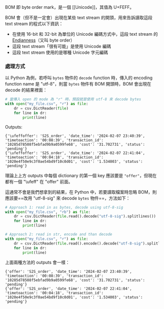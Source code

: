 BOM 即 byte order mark，是一個 [[Unicode]]，其值為 U+FEFF。

BOM 會（但不是一定會）出現在某些 text stream 的開頭，用來告訴讀取這段 text stream 的程式以下資訊：

- 在使用 16-bit 和 32-bit 為單位的 Unicode 編碼方式中，這段 text stream 的 [Endianness](</Computer Science/Endianness.md>)（又叫 byte order）
- 這段 text stream「很有可能」是使用 Unicode 編碼
- 這段 text stream 使用的是哪種 Unicode 字元編碼

### 處理方式

以 Python 為例，若呼叫 `bytes` 物件的 `decode` function 時，傳入的 encoding function name 是 "utf-8"，則當 `bytes` 物件有 BOM 開頭時，BOM 會出現在 decode 的結果裡面：

```Python
# 當傳入 open 的 mode 為 "r" 時，預設就是使用 utf-8 來 decode bytes
with open("my_file.csv", "r") as file:
    dr = csv.DictReader(file)
    for line in dr:
        print(line)
```

Outputs:

```plaintext
{'\ufeffoffer': 'S2S_order', 'date_time': '2024-02-07 23:40:39', 'timetoaction': '00:08:39', 'transaction_id': '10285d78508f5ebfad9b9a0599fe68', 'cost': '31.702731', 'status': 'pending'}
{'\ufeffoffer': 'S2S_order', 'date_time': '2024-02-07 22:41:04', 'timetoaction': '00:04:18', 'transaction_id': '1020e4f50e9c3f0ae54bd9f10c0d01', 'cost': '1.534003', 'status': 'pending'}
```

理論上上方 outputs 中每個 dictionary 的第一個 key 應該要是 `"offer"`，但現在都有一個 "\ufeff" 在 "offer" 前面。

這通常不會是我們想拿到的結果，在 Python 中，若要讀取檔案時忽略 BOM，則應該要==改用 "utf-8-sig" 來 decode `bytes` 物件==，方法如下：

```Python
# Approach 1: read in as bytes, decode using utf-8-sig
with open("my_file.csv", "rb") as file:
    dr = csv.DictReader(file.read().decode("utf-8-sig").splitlines())
    for line in dr:
        print(line)

# Approach 2: read in str, encode and than decode
with open("my_file.csv", "r") as file:
    dr = csv.DictReader(file.read().encode().decode("utf-8-sig").splitlines())
    for line in dr:
        print(line)
```

上面兩種方法的 outputs 會一樣：

```plaintext
{'offer': 'S2S_order', 'date_time': '2024-02-07 23:40:39', 'timetoaction': '00:08:39', 'transaction_id': '10285d78508f5ebfad9b9a0599fe68', 'cost': '31.702731', 'status': 'pending'}
{'offer': 'S2S_order', 'date_time': '2024-02-07 22:41:04', 'timetoaction': '00:04:18', 'transaction_id': '1020e4f50e9c3f0ae54bd9f10c0d01', 'cost': '1.534003', 'status': 'pending'}
```
